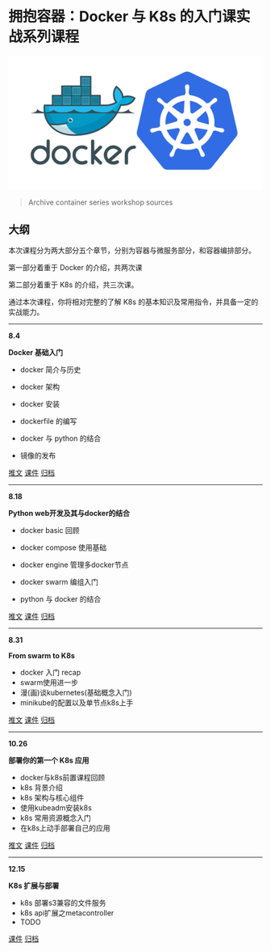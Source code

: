 # 拥抱容器：Docker 与 K8s 的入门课实战系列课程


<div align="center">
<img src="./banner.png" alt="banner" style="zoom: 100%;"/>
</div>

> Archive container series workshop sources



## 大纲

本次课程分为两大部分五个章节，分别为容器与微服务部分，和容器编排部分。

第一部分着重于 Docker 的介绍，共两次课

第二部分着重于 K8s 的介绍，共三次课。

通过本次课程，你将相对完整的了解 K8s 的基本知识及常用指令，并具备一定的实战能力。

---

**8.4**

**Docker 基础入门**

- docker 简介与历史

- docker 架构

- docker 安装

- dockerfile 的编写

- docker 与 python 的结合

- 镜像的发布

[推文](http://mp.weixin.qq.com/s?__biz=MjM5NDkwOTEyMQ==&mid=2651644330&idx=1&sn=1db9e08fa950e2ec0b87ce86422129dc&chksm=bd78df048a0f5612254d0acc5a4188a4fdbf66cf692d0ceb7d657de3974e7edce032b12599e1&scene=21#wechat_redirect) [课件](https://devs.wiki/slides/gdg-shanghai/k8s/ch01/)  [归档](./docker-basic/)

---

**8.18**

**Python web开发及其与docker的结合**

- docker basic 回顾

- docker compose 使用基础

- docker engine 管理多docker节点

- docker swarm 编组入门

- python 与 docker 的结合

[推文](http://mp.weixin.qq.com/s?__biz=MjM5NDkwOTEyMQ==&mid=2651644526&idx=1&sn=94835a30e1c94f775868f7b580edf1b3&chksm=bd78dcc08a0f55d6b365fc66e2e44902f8fed3801144afc78f9ca35e4e3886cba0e861c0f532&scene=21#wechat_redirect) [课件](https://devs.wiki/slides/gdg-shanghai/k8s/ch02/) [归档]()

---

**8.31**

**From swarm to K8s**

- docker 入门 recap
- swarm使用进一步
- 漫(画)谈kubernetes(基础概念入门)
- minikube的配置以及单节点k8s上手

[推文](http://mp.weixin.qq.com/s?__biz=MjM5NDkwOTEyMQ==&mid=2651644617&idx=1&sn=82c9d1d9a61e4a9f23c10cc328aac9fb&chksm=bd78dc678a0f557134f44b3ba5358180bb9b667b97565fac6e8b8c7fc33ce292b043b77ec261&scene=21#wechat_redirect) [课件](https://devs.wiki/slides/gdg-shanghai/k8s/ch03/) [归档]()

---

**10.26**

**部署你的第一个 K8s 应用**

- docker与k8s前置课程回顾
- k8s 背景介绍
- k8s 架构与核心组件
- 使用kubeadm安装k8s
- k8s 常用资源概念入门
- 在k8s上动手部署自己的应用

[推文](https://mp.weixin.qq.com/s/pwWXmftJN7Z2M7F_hUU3IQ) [课件](https://devs.wiki/slides/gdg-shanghai/k8s/ch04/) [归档]()

---

**12.15**

**K8s 扩展与部署**

- k8s 部署s3兼容的文件服务
- k8s api扩展之metacontroller
- TODO

[课件](https://devs.wiki/slides/gdg-shanghai/k8s/ch05/) [归档]()



